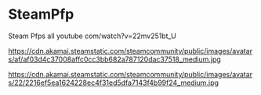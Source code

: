 # SteamPfp
Steam Pfps all
youtube com/watch?v=22mv251bt_U

https://cdn.akamai.steamstatic.com/steamcommunity/public/images/avatars/af/af03d4c37008affc0cc3bb682a787120dac37518_medium.jpg

https://cdn.akamai.steamstatic.com/steamcommunity/public/images/avatars/22/2216ef5ea1624228ec4f31ed5dfa7143f4b99f24_medium.jpg
